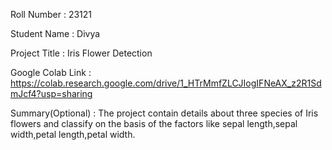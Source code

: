 Roll Number       :   23121

Student Name      :   Divya

Project Title     :   Iris Flower Detection

Google Colab Link :   https://colab.research.google.com/drive/1_HTrMmfZLCJIogIFNeAX_z2R1SdmJcf4?usp=sharing

Summary(Optional) :   The project contain details about three species of Iris flowers and classify on the basis of the factors like sepal length,sepal width,petal length,petal width.
